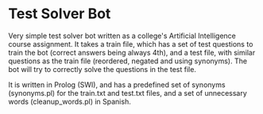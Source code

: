 Test Solver Bot
===============

Very simple test solver bot written as a college's Artificial Intelligence
course assignment. It takes a train file, which has a set of test questions to
train the bot (correct answers being always 4th), and a test file, with similar
questions as the train file (reordered, negated and using synonyms). The bot
will try to correctly solve the questions in the test file.

It is written in Prolog (SWI), and has a predefined set of synonyms
(synonyms.pl) for the train.txt and test.txt files, and a set of unnecessary
words (cleanup_words.pl) in Spanish.
